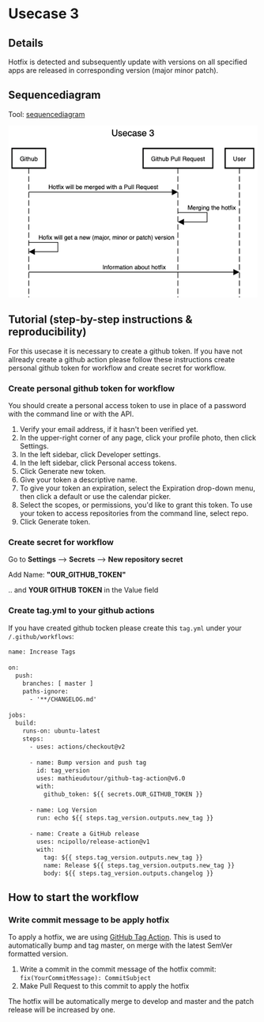 # Usecase 3

## Details

Hotfix is detected and subsequently update with versions on all specified apps are released in corresponding version (major minor patch).

## Sequencediagram
Tool: [sequencediagram](https://sequencediagram.org/)

![Usecase3](Images/Usecase-3.png)

## Tutorial (step-by-step instructions & reproducibility)
For this usecase it is necessary to create a github token. If you have not allready create a github action please follow these instructions create personal github token for workflow and create secret for workflow.

### Create personal github token for workflow 
You should create a personal access token to use in place of a password with the command line or with the API.
1. Verify your email address, if it hasn't been verified yet.
2. In the upper-right corner of any page, click your profile photo, then click Settings.
3. In the left sidebar, click Developer settings.
4. In the left sidebar, click Personal access tokens.
5. Click Generate new token.
6. Give your token a descriptive name.
7. To give your token an expiration, select the Expiration drop-down menu, then click a default or use the calendar picker.
8. Select the scopes, or permissions, you'd like to grant this token. To use your token to access repositories from the command line, select repo.
9. Click Generate token.

### Create secret for workflow
Go to **Settings** --> **Secrets** --> **New repository secret**

Add Name: **"OUR_GITHUB_TOKEN"**

.. and **YOUR GITHUB TOKEN** in the Value field

### Create tag.yml to your github actions
If you have created github tocken please create this ```tag.yml``` under your ```/.github/workflows```:
```
name: Increase Tags

on:
  push:
    branches: [ master ]  
    paths-ignore:
      - '**/CHANGELOG.md'
      
jobs:
  build:
    runs-on: ubuntu-latest
    steps:
      - uses: actions/checkout@v2
      
      - name: Bump version and push tag
        id: tag_version
        uses: mathieudutour/github-tag-action@v6.0
        with:
          github_token: ${{ secrets.OUR_GITHUB_TOKEN }}
          
      - name: Log Version
        run: echo ${{ steps.tag_version.outputs.new_tag }}
        
      - name: Create a GitHub release
        uses: ncipollo/release-action@v1
        with:
          tag: ${{ steps.tag_version.outputs.new_tag }}
          name: Release ${{ steps.tag_version.outputs.new_tag }}
          body: ${{ steps.tag_version.outputs.changelog }}
 ```
## How to start the workflow
### Write commit message to be apply hotfix 
To apply a hotfix, we are using [GitHub Tag Action](https://github.com/mathieudutour/github-tag-action#github-tag-action). This is used to automatically bump and tag master, on merge with the latest SemVer formatted version.  
1. Write a commit in the commit message of the hotfix commit: ```fix(YourCommitMessage): CommitSubject```
2. Make Pull Request to this commit to apply the hotfix 

The hotfix will be automatically merge to develop and master and the patch release will be increased by one.

